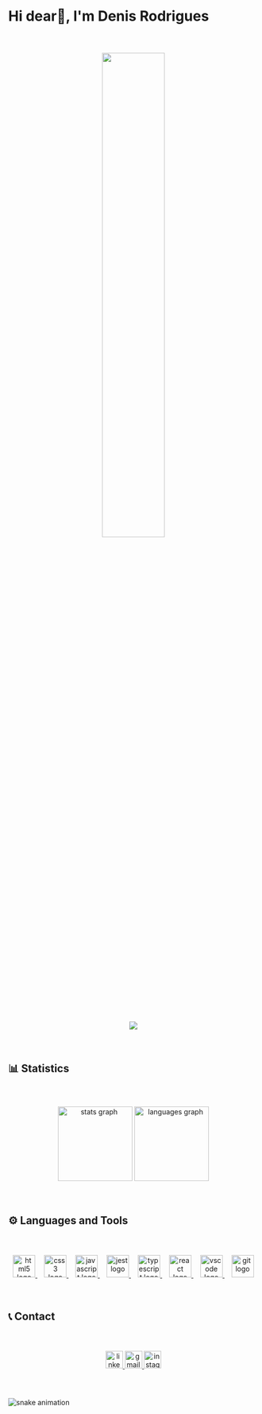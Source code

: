 <h1 align="left">Hi dear👋, I'm Denis Rodrigues</h1>

###

<br>
<br>

<div align="center">

  <div>
    <img width="50%" src="https://www.careerguide.com/career/wp-content/uploads/2021/06/2-46.gif"  />
  </div>

  <div>
    <img src="https://profile-counter.glitch.me/denisrodrigues-dev/count.svg?"  />
  </div>

</div>

<br>
<br>
  
###

<h2 align="left">📊 Statistics</h2>

###

<br>
<br>

<div align="center">
  <img src="https://github-readme-stats.vercel.app/api?username=denisrodrigues-dev&hide_title=false&hide_rank=false&show_icons=true&include_all_commits=true&count_private=true&disable_animations=false&theme=radical&locale=en&hide_border=false" height="150" alt="stats graph"  />
  <img src="https://github-readme-stats.vercel.app/api/top-langs?username=denisrodrigues-dev&locale=en&hide_title=false&layout=compact&card_width=320&langs_count=5&theme=radical&hide_border=false" height="150" alt="languages graph"  />
</div>

<br>
<br>

###

<h2 align="left">⚙️ Languages and Tools</h2>

###

<br>
<br>

<div align="center">
  
  <a href="https://developer.mozilla.org/pt-BR/docs/Web/HTML" target="_blank">
    <img src="https://cdn.jsdelivr.net/gh/devicons/devicon/icons/html5/html5-original.svg"    height="45" alt="html5 logo"  />
  </a>

  <img width="10px">

  <a href="https://developer.mozilla.org/pt-BR/docs/Web/CSS" target="_blank">
    <img src="https://cdn.jsdelivr.net/gh/devicons/devicon/icons/css3/css3-original.svg" height="45" alt="css3 logo"  />
  </a>

  <img width="10px">

  <a href="https://developer.mozilla.org/pt-BR/docs/Web/JavaScript" target="_blank">
    <img src="https://cdn.jsdelivr.net/gh/devicons/devicon/icons/javascript/javascript-original.svg" height="45" alt="javascript logo"  />
  </a>

  <img width="10px">

  <a href="https://jestjs.io/pt-BR/" target="_blank">
    <img src="https://cdn.jsdelivr.net/gh/devicons/devicon/icons/jest/jest-plain.svg" height="45" alt="jest logo"  />
  </a>

  <img width="10px">

  <a href="https://www.typescriptlang.org/" target="_blank">
    <img src="https://cdn.jsdelivr.net/gh/devicons/devicon/icons/typescript/typescript-original.svg" height="45" alt="typescript logo"  />
  </a>

  <img width="10px">

  <a href="https://react.dev/" target="_blank">
    <img src="https://cdn.jsdelivr.net/gh/devicons/devicon/icons/react/react-original.svg" height="45" alt="react logo"  />
  </a>

  <img width="10px">

  <a href="https://code.visualstudio.com/" target="_blank">
    <img src="https://cdn.jsdelivr.net/gh/devicons/devicon/icons/vscode/vscode-original.svg" height="45" alt="vscode logo"  />
  </a>

  <img width="10px">

  <a href="https://git-scm.com/" target="_blank">
    <img src="https://cdn.jsdelivr.net/gh/devicons/devicon/icons/git/git-original.svg" height="45" alt="git logo"  />
  </a>
  
</div>

<br>
<br>

###

<h2 align="left">📞 Contact</h2>

###

<br>
<br>

<div align="center">

  <a href="https://www.linkedin.com/in/denisrodrigues-dev/" target="_blank">
    <img src="https://img.shields.io/static/v1?message=LinkedIn&logo=linkedin&label=&color=0077B5&logoColor=white&labelColor=&style=for-the-badge" height="35" alt="linkedin logo"  />
  </a>

  <a href="mailto:denisrodrigues.dev@gmail.com" target="_blank">
    <img src="https://img.shields.io/static/v1?message=Gmail&logo=gmail&label=&color=D14836&logoColor=white&labelColor=&style=for-the-badge" height="35" alt="gmail logo"  />
  </a>

  <a href="https://www.instagram.com/denisrodrigues.dev/" target="_blank">
    <img src="https://img.shields.io/static/v1?message=Instagram&logo=instagram&label=&color=E4405F&logoColor=white&labelColor=&style=for-the-badge" height="35" alt="instagram logo"  />
  </a>
  
</div>

<br>
<br>

###


![snake animation](https://github.com/denisrodrigues-dev/denisrodrigues-dev/blob/output/github-contribution-grid-snake.svg)

###
